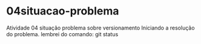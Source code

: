 # 04situacao-problema
Atividade 04 situação problema sobre versionamento
Iniciando a resolução do problema.
lembrei do comando: git status